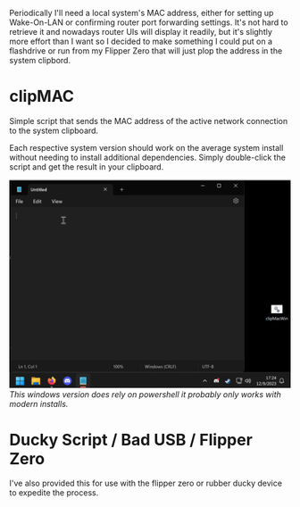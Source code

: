 Periodically I'll need a local system's MAC address, either for setting up Wake-On-LAN or confirming router port forwarding settings. 
It's not hard to retrieve it and nowadays router UIs will display it readily, but it's slightly more effort than I want so I decided to make something I could put on a flashdrive or run from my Flipper Zero that will just plop the address in the system clipbord.

# clipMAC
Simple script that sends the MAC address of the active network connection to the system clipboard.

Each respective system version should work on the average system install without needing to install additional dependencies.
Simply double-click the script and get the result in your clipboard.

![windowsUsage](https://github.com/Seglectic/clipMAC/blob/main/media/windowsUsage.gif)
*This windows version does rely on powershell it probably only works with modern installs.*

# Ducky Script / Bad USB / Flipper Zero
I've also provided this for use with the flipper zero or rubber ducky device to expedite the process. 
